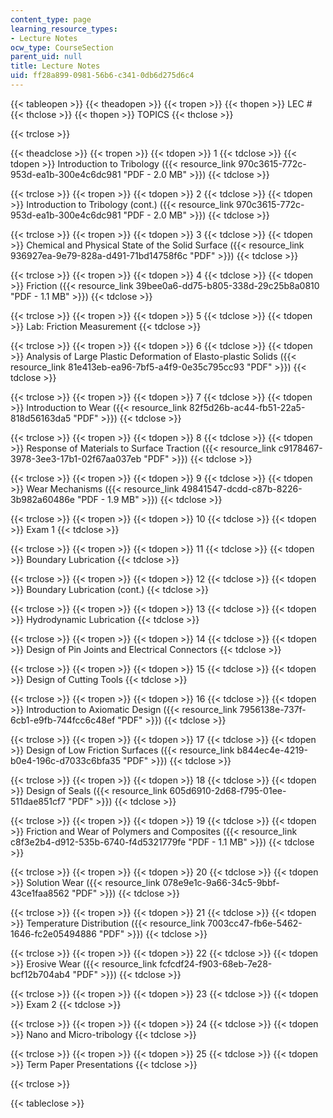 ```yaml
---
content_type: page
learning_resource_types:
- Lecture Notes
ocw_type: CourseSection
parent_uid: null
title: Lecture Notes
uid: ff28a899-0981-56b6-c341-0db6d275d6c4
---
```


{{< tableopen >}}
{{< theadopen >}}
{{< tropen >}}
{{< thopen >}}
LEC #
{{< thclose >}}
{{< thopen >}}
TOPICS
{{< thclose >}}

{{< trclose >}}

{{< theadclose >}}
{{< tropen >}}
{{< tdopen >}}
1
{{< tdclose >}}
{{< tdopen >}}
Introduction to Tribology ({{< resource_link 970c3615-772c-953d-ea1b-300e4c6dc981 "PDF - 2.0 MB" >}})
{{< tdclose >}}

{{< trclose >}}
{{< tropen >}}
{{< tdopen >}}
2
{{< tdclose >}}
{{< tdopen >}}
Introduction to Tribology (cont.) ({{< resource_link 970c3615-772c-953d-ea1b-300e4c6dc981 "PDF - 2.0 MB" >}})
{{< tdclose >}}

{{< trclose >}}
{{< tropen >}}
{{< tdopen >}}
3
{{< tdclose >}}
{{< tdopen >}}
Chemical and Physical State of the Solid Surface ({{< resource_link 936927ea-9e79-828a-d491-71bd14758f6c "PDF" >}})
{{< tdclose >}}

{{< trclose >}}
{{< tropen >}}
{{< tdopen >}}
4
{{< tdclose >}}
{{< tdopen >}}
Friction ({{< resource_link 39bee0a6-dd75-b805-338d-29c25b8a0810 "PDF - 1.1 MB" >}})
{{< tdclose >}}

{{< trclose >}}
{{< tropen >}}
{{< tdopen >}}
5
{{< tdclose >}}
{{< tdopen >}}
Lab: Friction Measurement
{{< tdclose >}}

{{< trclose >}}
{{< tropen >}}
{{< tdopen >}}
6
{{< tdclose >}}
{{< tdopen >}}
Analysis of Large Plastic Deformation of Elasto-plastic Solids ({{< resource_link 81e413eb-ea96-7bf5-a4f9-0e35c795cc93 "PDF" >}})
{{< tdclose >}}

{{< trclose >}}
{{< tropen >}}
{{< tdopen >}}
7
{{< tdclose >}}
{{< tdopen >}}
Introduction to Wear ({{< resource_link 82f5d26b-ac44-fb51-22a5-818d56163da5 "PDF" >}})
{{< tdclose >}}

{{< trclose >}}
{{< tropen >}}
{{< tdopen >}}
8
{{< tdclose >}}
{{< tdopen >}}
Response of Materials to Surface Traction ({{< resource_link c9178467-3978-3ee3-17b1-02f67aa037eb "PDF" >}})
{{< tdclose >}}

{{< trclose >}}
{{< tropen >}}
{{< tdopen >}}
9
{{< tdclose >}}
{{< tdopen >}}
Wear Mechanisms ({{< resource_link 49841547-dcdd-c87b-8226-3b982a60486e "PDF - 1.9 MB" >}})
{{< tdclose >}}

{{< trclose >}}
{{< tropen >}}
{{< tdopen >}}
10
{{< tdclose >}}
{{< tdopen >}}
Exam 1
{{< tdclose >}}

{{< trclose >}}
{{< tropen >}}
{{< tdopen >}}
11
{{< tdclose >}}
{{< tdopen >}}
Boundary Lubrication
{{< tdclose >}}

{{< trclose >}}
{{< tropen >}}
{{< tdopen >}}
12
{{< tdclose >}}
{{< tdopen >}}
Boundary Lubrication (cont.)
{{< tdclose >}}

{{< trclose >}}
{{< tropen >}}
{{< tdopen >}}
13
{{< tdclose >}}
{{< tdopen >}}
Hydrodynamic Lubrication
{{< tdclose >}}

{{< trclose >}}
{{< tropen >}}
{{< tdopen >}}
14
{{< tdclose >}}
{{< tdopen >}}
Design of Pin Joints and Electrical Connectors
{{< tdclose >}}

{{< trclose >}}
{{< tropen >}}
{{< tdopen >}}
15
{{< tdclose >}}
{{< tdopen >}}
Design of Cutting Tools
{{< tdclose >}}

{{< trclose >}}
{{< tropen >}}
{{< tdopen >}}
16
{{< tdclose >}}
{{< tdopen >}}
Introduction to Axiomatic Design ({{< resource_link 7956138e-737f-6cb1-e9fb-744fcc6c48ef "PDF" >}})
{{< tdclose >}}

{{< trclose >}}
{{< tropen >}}
{{< tdopen >}}
17
{{< tdclose >}}
{{< tdopen >}}
Design of Low Friction Surfaces ({{< resource_link b844ec4e-4219-b0e4-196c-d7033c6bfa35 "PDF" >}})
{{< tdclose >}}

{{< trclose >}}
{{< tropen >}}
{{< tdopen >}}
18
{{< tdclose >}}
{{< tdopen >}}
Design of Seals ({{< resource_link 605d6910-2d68-f795-01ee-511dae851cf7 "PDF" >}})
{{< tdclose >}}

{{< trclose >}}
{{< tropen >}}
{{< tdopen >}}
19
{{< tdclose >}}
{{< tdopen >}}
Friction and Wear of Polymers and Composites ({{< resource_link c8f3e2b4-d912-535b-6740-f4d5321779fe "PDF - 1.1 MB" >}})
{{< tdclose >}}

{{< trclose >}}
{{< tropen >}}
{{< tdopen >}}
20
{{< tdclose >}}
{{< tdopen >}}
Solution Wear ({{< resource_link 078e9e1c-9a66-34c5-9bbf-43ce1faa8562 "PDF" >}})
{{< tdclose >}}

{{< trclose >}}
{{< tropen >}}
{{< tdopen >}}
21
{{< tdclose >}}
{{< tdopen >}}
Temperature Distribution ({{< resource_link 7003cc47-fb6e-5462-1646-fc2e05494886 "PDF" >}})
{{< tdclose >}}

{{< trclose >}}
{{< tropen >}}
{{< tdopen >}}
22
{{< tdclose >}}
{{< tdopen >}}
Erosive Wear ({{< resource_link fcfcdf24-f903-68eb-7e28-bcf12b704ab4 "PDF" >}})
{{< tdclose >}}

{{< trclose >}}
{{< tropen >}}
{{< tdopen >}}
23
{{< tdclose >}}
{{< tdopen >}}
Exam 2
{{< tdclose >}}

{{< trclose >}}
{{< tropen >}}
{{< tdopen >}}
24
{{< tdclose >}}
{{< tdopen >}}
Nano and Micro-tribology
{{< tdclose >}}

{{< trclose >}}
{{< tropen >}}
{{< tdopen >}}
25
{{< tdclose >}}
{{< tdopen >}}
Term Paper Presentations
{{< tdclose >}}

{{< trclose >}}

{{< tableclose >}}